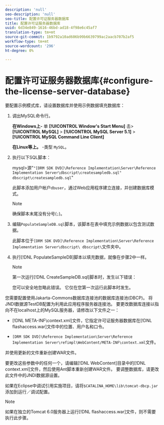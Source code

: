 ```yaml
---
description: 'null'
seo-description: 'null'
seo-title: 配置许可证服务器数据库
title: 配置许可证服务器数据库
uuid: 6d34e849-1616-46bd-ad18-4f98e6c45af7
translation-type: tm+mt
source-git-commit: 1b9792a10ad606b99b6639799ac2aacb707b2af5
workflow-type: tm+mt
source-wordcount: '296'
ht-degree: 0%

---
```



# 配置许可证服务器数据库{#configure-the-license-server-database}

要配置示例模式库，请设置数据库并使用示例数据填充数据库：

1. 调出MySQL命令行。

   **在Windows上-** 单  **[!UICONTROL Window's Start Menu]** 击>  **[!UICONTROL MySQL]** >  **[!UICONTROL MySQL Server 5.1]** >  **[!UICONTROL MySQL Command Line Client]**

   **在Linux等上。** -类型 `MySQL`。

1. 执行以下SQL脚本：

   mysql>源&quot;`"[DRM SDK DVD]\Reference Implementation\Server\Reference Implementation Server\dbscript\createsampledb.sql" dbscript\createsampledb.sql`&quot;

   此脚本添加用户帐户`dbuser`，通过Web应用程序建立连接，并创建数据库模式。

   >[!NOTE]
   >
   >确保脚本末尾没有分号(`;`)。

1. 编辑`PopulateSampleDB.sql`脚本，该脚本在表中填充示例数据以包含测试数据。

   此脚本位于`[DRM SDK DVD]\Reference Implementation\Server\Reference Implementation Server\dbscript\ dbscript\`文件夹中。
1. 执行[!DNL PopulateSampleDB]脚本以填充数据，就像在步骤2中一样。

   >[!NOTE]
   >
   >第一次运行[!DNL CreateSampleDB.sql]脚本时，发生以下错误：

   您可以安全地忽略此错误。 它仅在您第一次运行此脚本时发生。

您需要配置使用Jakarta-Commons数据库连接池的数据库连接池(DBCP)。 将JNDI数据源TestDB配置为利用此应用程序服务器连接池。 要更改数据库连接以指向不在localhost上的MySQL服务器，请修改以下文件之一：

* [!DNL META-INF\context.xml]文件，它指定许可证服务器数据库在[!DNL flashaccess.war]文件中的位置、用户名和口令。

* `[DRM SDK DVD]\Reference Implementation\Server\Reference Implementation Server\refimpl\WebContent/META-INF\context.xml`文件。

并使用更新的文件重新创建WAR文件。

要更改这些参数中的任何一个，请编辑[!DNL WebContent]目录中的[!DNL context.xml]文件，然后使用Ant脚本重新创建WAR文件。 要调整数据库，请更改此文件中的JNDI数据源设置。

如果在Eclipse中调试引用实施项目，请将`$CATALINA_HOME\lib\tomcat-dbcp.jar`添加到运行／调试配置。

>[!NOTE]
>
>如果在独立的Tomcat 6.0服务器上运行[!DNL flashaccess.war]文件，则不需要执行此步骤。

